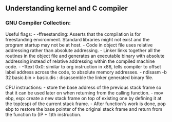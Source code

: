 ## Understanding kernel and C compiler

### GNU Compiler Collection:
Useful flags:
    -   -ffreestanding: Asserts that the compilation is for freestanding environment. Standard libraries might not exist and the program startup may not be at host.
    -   Code in object file uses relative addressing rather than absolute addressing.
    -   Linker links together all the routines in the object file and generates an executable binary with absolute addressing instead of relative addressing within the compiled machine code.
    -   -Ttext 0x0: similar to org instruction in x86, tells compiler to offset label address across the code, to absolute memory addresses.
    -   ndisasm -b 32 basic.bin > basic.dis : disassemble the linker generated binary file.


CPU instructions:
    -   store the base address of the previous stack frame so that it can be used later on when returning from the calling function.
    -   mov ebp, esp: create a new stack frame on top of existing one by defining it at the top(esp) of the current stack frame.
    -   After function's work is done, pop ebp to restore the base pointer of the original stack frame and return from the function to (IP + 1)th instruction.
